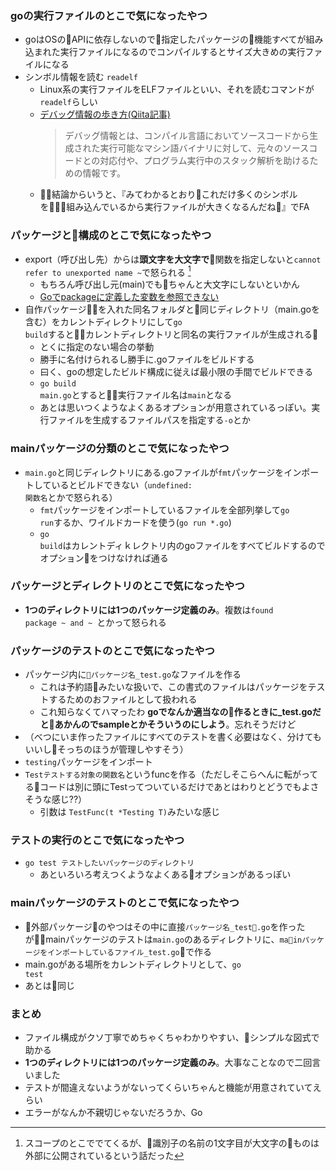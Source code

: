 ### goの実行ファイルのとこで気になったやつ
* goはOSのAPIに依存しないので指定したパッケージの機能すべてが組み込まれた実行ファイルになるのでコンパイルするとサイズ大きめの実行ファイルになる
* シンボル情報を読む <code>readelf</code>
    * Linux系の実行ファイルをELFファイルといい、それを読むコマンドが<code>readelf</code>らしい
    * [デバッグ情報の歩き方(Qiita記事)](https://qiita.com/mhiramat/items/8df17f5113434e93ff0c)
        > デバッグ情報とは、コンパイル言語においてソースコードから生成された実行可能なマシン語バイナリに対して、元々のソースコードとの対応付や、プログラム実行中のスタック解析を助けるための情報です。
    * 結論からいうと、『みてわかるとおりこれだけ多くのシンボルを組み込んでいるから実行ファイルが大きくなるんだね』でFA

### パッケージと構成のとこで気になったやつ
* export（呼び出し先）からは<b>頭文字を大文字で</b>関数を指定しないと<code>cannot refer to unexported name ~</code>で怒られる [^1]
    * もちろん呼び出し元(main)でもちゃんと大文字にしないといかん
    * [Goでpackageに定義した変数を参照できない](http://horie1024.hatenablog.com/entry/2014/08/25/012123)
* 自作パッケージを入れた同名フォルダと同じディレクトリ（main.goを含む）をカレントディレクトリにして<code>go build</code>するとカレントディレクトリと同名の実行ファイルが生成される
    * とくに指定のない場合の挙動
    * 勝手に名付けられるし勝手に.goファイルをビルドする
    * 曰く、goの想定したビルド構成に従えば最小限の手間でビルドできる
    * <code>go build main.go</code>とすると実行ファイル名は<code>main</code>となる
    * あとは思いつくようなよくあるオプションが用意されているっぽい。実行ファイルを生成するファイルパスを指定する<code>-o</code>とか

### mainパッケージの分類のとこで気になったやつ
* <code>main.go</code>と同じディレクトリにある.goファイルが<code>fmt</code>パッケージをインポートしているとビルドできない（<code>undefined: 関数名</code>とかで怒られる）
    * <code>fmt</code>パッケージをインポートしているファイルを全部列挙して<code>go run</code>するか、ワイルドカードを使う(<code>go run \*.go</code>)
    * <code>go build</code>はカレントディｋレクトリ内のgoファイルをすべてビルドするのでオプションをつけなければ通る

### パッケージとディレクトリのとこで気になったやつ
* <b>1つのディレクトリには1つのパッケージ定義のみ</b>。複数は<code>found package ~ and ~ </code>とかって怒られる

### パッケージのテストのとこで気になったやつ
* パッケージ内に<code>パッケージ名_test.go</code>なファイルを作る
    * これは予約語みたいな扱いで、この書式のファイルはパッケージをテストするためのおファイルとして扱われる
    * これ知らなくてハマったわ <b>goでなんか適当なの作るときに_test.goだとあかんのでsampleとかそういうのにしよう</b>。忘れそうだけど
* （べつにいま作ったファイルにすべてのテストを書く必要はなく、分けてもいいしそっちのほうが管理しやすそう）
* <code>testing</code>パッケージをインポート
* <code>Testテストする対象の関数名</code>というfuncを作る（ただしそこらへんに転がってるコードは別に頭にTestってついているだけであとはわりとどうでもよさそうな感じ??）
    * 引数は <code>TestFunc(t \*Testing T)</code>みたいな感じ

### テストの実行のとこで気になったやつ
* <code>go test テストしたいパッケージのディレクトリ</code>
    * あといろいろ考えつくようなよくあるオプションがあるっぽい

### mainパッケージのテストのとこで気になったやつ
* 外部パッケージのやつはその中に直接<code>パッケージ名_test.go</code>を作ったがmainパッケージのテストは<code>main.go</code>のあるディレクトリに、<code>mainパッケージをインポートしているファイル_test.go</code>で作る
* main.goがある場所をカレントディレクトリとして、<code>go test</code>
* あとは同じ

[^1]: スコープのとこででてくるが、識別子の名前の1文字目が大文字のものは外部に公開されているという話だった

### まとめ
* ファイル構成がクソ丁寧でめちゃくちゃわかりやすい、シンプルな図式で助かる
* <b>1つのディレクトリには1つのパッケージ定義のみ</b>。大事なことなので二回言いました
* テストが間違えないようがないってくらいちゃんと機能が用意されていてえらい
* エラーがなんか不親切じゃないだろうか、Go
